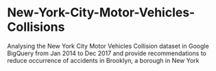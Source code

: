 # New-York-City-Motor-Vehicles-Collisions
Analysing the New York City Motor Vehicles Collision dataset in Google BigQuery from Jan 2014 to Dec 2017 and provide recommendations to reduce occurrence of accidents in Brooklyn, a borough in New York


